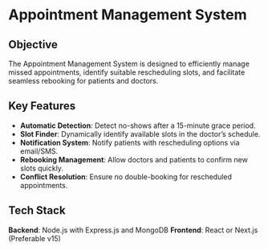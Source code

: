 # Appointment Management System

## Objective
The Appointment Management System is designed to efficiently manage missed appointments, identify suitable rescheduling slots, and facilitate seamless rebooking for patients and doctors.

## Key Features
- **Automatic Detection**: Detect no-shows after a 15-minute grace period.
- **Slot Finder**: Dynamically identify available slots in the doctor’s schedule.
- **Notification System**: Notify patients with rescheduling options via email/SMS.
- **Rebooking Management**: Allow doctors and patients to confirm new slots quickly.
- **Conflict Resolution**: Ensure no double-booking for rescheduled appointments.

## Tech Stack
 **Backend**: Node.js with Express.js and MongoDB
 **Frontend**: React or Next.js (Preferable v15)
